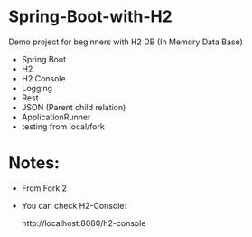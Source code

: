# Spring-Boot-with-H2
Demo project for beginners with H2 DB (In Memory Data Base)

* Spring Boot
* H2 
* H2 Console
* Logging
* Rest
* JSON (Parent child relation)
* ApplicationRunner
* testing from local/fork
# Notes:

* From Fork 2
* You can check H2-Console:
    
    http://localhost:8080/h2-console
    
    
